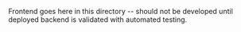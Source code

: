 Frontend goes here in this directory -- should not be developed until deployed backend is validated with automated testing.